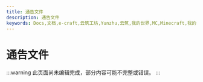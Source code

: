 ```yaml
---
title: 通告文件
description: 通告文件
keywords: Docs,文档,e-craft,云筑工坊,Yunzhu,云筑,我的世界,MC,Minecraft,我的世界服务器,服务器,云筑工坊服务器,云筑工坊服务器文档,云筑工坊文档中心
---
```


# 通告文件

:::warning
此页面尚未编辑完成，部分内容可能不完整或错误。
:::
